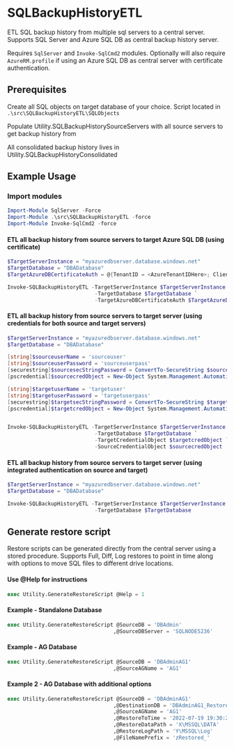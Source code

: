 # SQLBackupHistoryETL
ETL SQL backup history from multiple sql servers to a central server. Supports SQL Server and Azure SQL DB as central backup history server.

Requires `SqlServer` and `Invoke-SqlCmd2` modules. Optionally will also require `AzureRM.profile` if using an Azure SQL DB as central server with certificate authentication.  

## Prerequisites
Create all SQL objects on target database of your choice. Script located in `.\src\SQLBackupHistoryETL\SQLObjects`

Populate Utility.SQLBackupHistorySourceServers with all source servers to get backup history from

All consolidated backup history lives in Utility.SQLBackupHistoryConsolidated

## Example Usage

### Import modules

```powershell
Import-Module SqlServer -Force
Import-Module .\src\SQLBackupHistoryETL -force
Import-Module Invoke-SqlCmd2 -force
```
#### ETL all backup history from source servers to target Azure SQL DB (using certificate)

```powershell
$TargetServerInstance = "myazuredbserver.database.windows.net"
$TargetDatabase = "DBADatabase"
$TargetAzureDBCertificateAuth = @{TenantID = <AzureTenantIDHere>; ClientID = <AzureClientIDHere>; FullCertificatePath = "Cert:\LocalMachine\My\<CertificateThumbprintHere>"}

Invoke-SQLBackupHistoryETL -TargetServerInstance $TargetServerInstance `
                            -TargetDatabase $TargetDatabase `
                            -TargetAzureDBCertificateAuth $TargetAzureDBCertificateAuth
```

#### ETL all backup history from source servers to target server (using credentials for both source and target servers)

```powershell
$TargetServerInstance = "myazuredbserver.database.windows.net"
$TargetDatabase = "DBADatabase"

[string]$sourceuserName = 'sourceuser'
[string]$sourceuserPassword = 'sourceuserpass'
[securestring]$sourcesecStringPassword = ConvertTo-SecureString $sourceuserPassword -AsPlainText -Force
[pscredential]$sourcecredObject = New-Object System.Management.Automation.PSCredential ($sourceuserName, $sourcesecStringPassword)

[string]$targetuserName = 'targetuser'
[string]$targetuserPassword = 'targetuserpass'
[securestring]$targetsecStringPassword = ConvertTo-SecureString $targetuserPassword -AsPlainText -Force
[pscredential]$targetcredObject = New-Object System.Management.Automation.PSCredential ($targetuserName, $targetsecStringPassword)


Invoke-SQLBackupHistoryETL -TargetServerInstance $TargetServerInstance `
                            -TargetDatabase $TargetDatabase `
                            -TargetCredentialObject $targetcredObject `
                            -SourceCredentialObject $sourcecredObject
```


#### ETL all backup history from source servers to target server (using integrated authentication on source and target)

```powershell
$TargetServerInstance = "myazuredbserver.database.windows.net"
$TargetDatabase = "DBADatabase"

Invoke-SQLBackupHistoryETL -TargetServerInstance $TargetServerInstance `
                            -TargetDatabase $TargetDatabase
```

## Generate restore script

Restore scripts can be generated directly from the central server using a stored procedure. Supports Full, Diff, Log restores to point in time along with options to move SQL files to different drive locations.

#### Use @Help for instructions
```sql
exec Utility.GenerateRestoreScript @Help = 1
```

#### Example - Standalone Database
```sql
exec Utility.GenerateRestoreScript @SourceDB = 'DBAdmin'
                                  ,@SourceDBServer = 'SQLNODE5236'
```
#### Example - AG Database
```sql
exec Utility.GenerateRestoreScript @SourceDB = 'DBAdminAG1'
                                  ,@SourceAGName = 'AG1'
```
#### Example 2 - AG Database with additional options
```sql
exec Utility.GenerateRestoreScript @SourceDB = 'DBAdminAG1'
                                  ,@DestinationDB = 'DBAdminAG1_Restored'
                                  ,@SourceAGName = 'AG1'
                                  ,@RestoreToTime = '2022-07-19 19:30:27'
                                  ,@RestoreDataPath = 'X\MSSQL\DATA'
                                  ,@RestoreLogPath = 'Y\MSSQL\Log'
                                  ,@FileNamePrefix = 'zRestored_'
```
